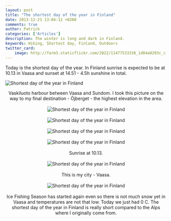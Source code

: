```yaml
---
layout: post
title: "The shortest day of the year in Finland"
date: 2013-12-21 13:04:11 +0200
comments: true
author: Patrick
categories: ['Articles']
description: The winter is long and dark in Finland. 
keywords: Hiking, Shortest day, Finland, Outdoors
twitter_card:
    image: http://farm3.staticflickr.com/2822/11477533336_1d04a0293c_c.jpg
---
```

Today is the shortest day of the year. In Finland sunrise is expected to be at 10.13 in Vaasa and sunset at 14.51 - 4.5h sunshine in total.

<img src="http://farm3.staticflickr.com/2822/11477533336_1d04a0293c_c.jpg" alt="Shortest day of the year in Finland">
<!--more--><br><center>

Vaskiluoto harbour between Vaasa and Sundom. I took this picture on the way to my final destination - &#214;jberget - the highest elevation in the area.<br><br>
<img src="http://farm6.staticflickr.com/5503/11477427465_c73223c210_c.jpg" alt="Shortest day of the year in Finland"><br><br>
<img src="http://farm6.staticflickr.com/5541/11477425015_72233439b8_c.jpg" alt="Shortest day of the year in Finland"><br><br>
<img src="http://farm6.staticflickr.com/5503/11477427465_c73223c210_c.jpg" alt="Shortest day of the year in Finland"><br><br>
<img src="http://farm6.staticflickr.com/5550/11477534396_5f25ecdf99_c.jpg" alt="Shortest day of the year in Finland"><br><br>
Sunrise at 10.13. <br><br>
<img src="http://farm3.staticflickr.com/2818/11477568733_5e1722c145_c.jpg" alt="Shortest day of the year in Finland"><br><br>
This is my city - Vaasa. <br><br>
<img src="http://farm8.staticflickr.com/7322/11477569493_e4d5f8df30_c.jpg" alt="Shortest day of the year in Finland"><br><br>
Ice Fishing Season has started again even so there is not much snow yet in Vaasa and temperatures are not that low. Today we just had 0 C. The shortest day of the year in Finland is really short compared to the Alps where I originally come from.

